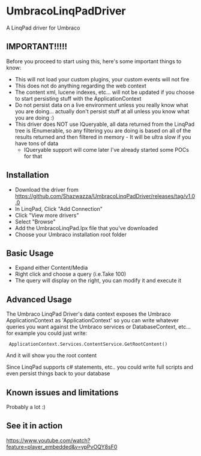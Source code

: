 # UmbracoLinqPadDriver
A LinqPad driver for Umbraco

## IMPORTANT!!!!!

Before you proceed to start using this, here's some important things to know:

* This will not load your custom plugins, your custom events will not fire
* This does not do anything regarding the web context
* The content xml, lucene indexes, etc... will not be updated if you choose to start persisting stuff with the ApplicationContext
* Do not persist data on a live environment unless you really know what you are doing... actually don't persist stuff at all unless you know what you are doing :)
* This driver does NOT use IQueryable, all data returned from the LinqPad tree is IEnumerable, so any filtering you are doing is based on all of the results returned and then filtered in memory - It will be ultra slow if you have tons of data
     * IQueryable support will come later I've already started some POCs for that

## Installation

* Download the driver from https://github.com/Shazwazza/UmbracoLinqPadDriver/releases/tag/v1.0.0
* In LinqPad, Click "Add Connection"
* Click "View more drivers"
* Select "Browse"
* Add the UmbracoLinqPad.lpx file that you've downloaded
* Choose your Umbraco installation root folder

## Basic Usage

* Expand either Content/Media
* Right click and choose a query (i.e.Take 100)
* The query will display on the right, you can modify it and execute it

## Advanced Usage

The Umbraco LinqPad Driver's data context exposes the Umbraco ApplicationContext as 'ApplicationContext' so you can write whatever queries you want against the Umbraco services or DatabaseContext, etc... for example you could just write:

     ApplicationContext.Services.ContentService.GetRootContent()

And it will show you the root content

Since LinqPad supports c# statements, etc.. you could write full scripts and even persist things back to your database

## Known issues and limitations

Probably a lot :)

## See it in action

https://www.youtube.com/watch?feature=player_embedded&v=ypPvOQY8sF0
